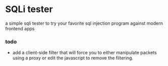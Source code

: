 # SQLi tester

a simple sqli tester to try your favorite sql injection program against modern frontend apps

### todo
- add a client-side filter that will force you to either manipulate packets using a proxy or edit the javascript to remove the filtering. 